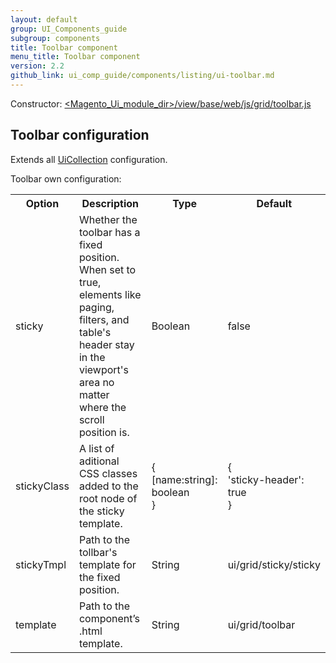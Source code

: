 ```yaml
---
layout: default
group: UI_Components_guide
subgroup: components
title: Toolbar component
menu_title: Toolbar component
version: 2.2
github_link: ui_comp_guide/components/listing/ui-toolbar.md
---
```


Constructor: [<Magento_Ui_module_dir>/view/base/web/js/grid/toolbar.js]({{site.mage2200url}}app/code/Magento/Ui/view/base/web/js/grid/toolbar.js)

## Toolbar configuration

Extends all [UiCollection]({{page.baseurl}}ui_comp_guide/concepts/ui_comp_uicollection_concept.html) configuration.

Toolbar own configuration:
<table>
  <tr>
    <th>Option</th>
    <th>Description</th>
    <th>Type</th>
    <th>Default</th>
  </tr>
  <tr>
    <td>sticky</td>
    <td>Whether the toolbar has a fixed position. When set to true, elements like paging, filters, and table's header stay in the viewport's area no matter where the scroll position is.</td>
    <td>Boolean</td>
    <td>false</td>
  </tr>
  <tr>
    <td>stickyClass</td>
    <td>A list of aditional CSS classes added to the root node of the sticky template.</td>
    <td>{<br>[name:string]: boolean<br>}</td>
    <td>{<br>'sticky-header': true<br>}</td>
  </tr>
  <tr>
    <td>stickyTmpl</td>
    <td>Path to the tollbar's template for the fixed position.</td>
    <td>String</td>
    <td>ui/grid/sticky/sticky</td>
  </tr>
  <tr>
    <td>template</td>
    <td>Path to the component’s .html template.</td>
    <td>String</td>
    <td>ui/grid/toolbar</td>
  </tr>
</table>